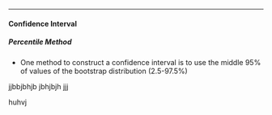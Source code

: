 ***
#### Confidence Interval
##### Percentile Method
* One method to construct a confidence interval is to use the middle 95% of values of the bootstrap distribution (2.5-97.5%)

jjbbjbhjb
jbhjbjh
jjj

huhvj
